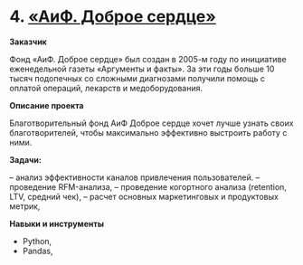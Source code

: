 # 4. [«АиФ. Доброе сердце»]()


**Заказчик**

  Фонд «АиФ. Доброе сердце» был создан в 2005-м году по инициативе еженедельной газеты «Аргументы и факты». За эти годы больше 10 тысяч подопечных со сложными диагнозами получили помощь с оплатой операций, лекарств и медоборудования. 

**Описание проекта**

  Благотворительный фонд АиФ Доброе сердце хочет лучше узнать своих благотворителей, чтобы максимально эффективно выстроить работу с ними. 


**Задачи:**

– анализ эффективности каналов привлечения пользователей.
– проведение RFM-анализа, 
– проведение когортного анализа (retention, LTV, средний чек), 
– расчет основных маркетинговых и продуктовых метрик,



**Навыки и инструменты**

- Python,
- Pandas,
